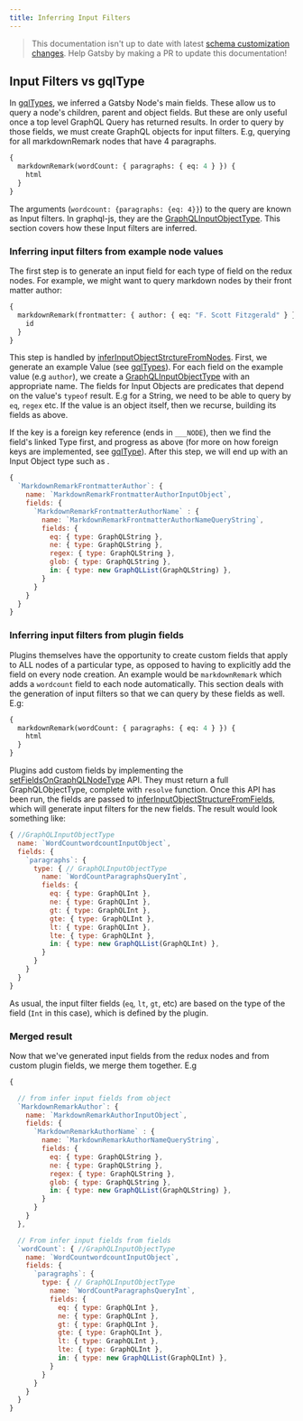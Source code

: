 ```yaml
---
title: Inferring Input Filters
---
```


> This documentation isn't up to date with latest
> [schema customization changes](/docs/schema-customization). Help Gatsby by
> making a PR to update this documentation!

## Input Filters vs gqlType

In [gqlTypes](/docs/schema-gql-type), we inferred a Gatsby Node's main fields. These allow us to query a node's children, parent and object fields. But these are only useful once a top level GraphQL Query has returned results. In order to query by those fields, we must create GraphQL objects for input filters. E.g, querying for all markdownRemark nodes that have 4 paragraphs.

```graphql
{
  markdownRemark(wordCount: { paragraphs: { eq: 4 } }) {
    html
  }
}
```

The arguments (`wordcount: {paragraphs: {eq: 4}}`) to the query are known as Input filters. In graphql-js, they are the [GraphQLInputObjectType](https://graphql.org/graphql-js/type/#graphqlinputobjecttype). This section covers how these Input filters are inferred.

### Inferring input filters from example node values

The first step is to generate an input field for each type of field on the redux nodes. For example, we might want to query markdown nodes by their front matter author:

```graphql
{
  markdownRemark(frontmatter: { author: { eq: "F. Scott Fitzgerald" } }) {
    id
  }
}
```

This step is handled by [inferInputObjectStrctureFromNodes](https://github.com/gatsbyjs/gatsby/blob/master/packages/gatsby/src/schema/infer-graphql-input-fields.js#L235). First, we generate an example Value (see [gqlTypes](/docs/schema-gql-type#gqltype-creation)). For each field on the example value (e.g `author`), we create a [GraphQLInputObjectType](https://graphql.org/graphql-js/type/#graphqlinputobjecttype) with an appropriate name. The fields for Input Objects are predicates that depend on the value's `typeof` result. E.g for a String, we need to be able to query by `eq`, `regex` etc. If the value is an object itself, then we recurse, building its fields as above.

If the key is a foreign key reference (ends in `___NODE`), then we find the field's linked Type first, and progress as above (for more on how foreign keys are implemented, see [gqlType](/docs/schema-gql-type#foreign-key-reference-___node)). After this step, we will end up with an Input Object type such as .

```javascript
{
  `MarkdownRemarkFrontmatterAuthor`: {
    name: `MarkdownRemarkFrontmatterAuthorInputObject`,
    fields: {
      `MarkdownRemarkFrontmatterAuthorName` : {
        name: `MarkdownRemarkFrontmatterAuthorNameQueryString`,
        fields: {
          eq: { type: GraphQLString },
          ne: { type: GraphQLString },
          regex: { type: GraphQLString },
          glob: { type: GraphQLString },
          in: { type: new GraphQLList(GraphQLString) },
        }
      }
    }
  }
}
```

### Inferring input filters from plugin fields

Plugins themselves have the opportunity to create custom fields that apply to ALL nodes of a particular type, as opposed to having to explicitly add the field on every node creation. An example would be `markdownRemark` which adds a `wordcount` field to each node automatically. This section deals with the generation of input filters so that we can query by these fields as well. E.g:

```graphql
{
  markdownRemark(wordCount: { paragraphs: { eq: 4 } }) {
    html
  }
}
```

Plugins add custom fields by implementing the [setFieldsOnGraphQLNodeType](/docs/node-apis/#setFieldsOnGraphQLNodeType) API. They must return a full GraphQLObjectType, complete with `resolve` function. Once this API has been run, the fields are passed to [inferInputObjectStructureFromFields](https://github.com/gatsbyjs/gatsby/blob/master/packages/gatsby/src/schema/infer-graphql-input-fields-from-fields.js#L195), which will generate input filters for the new fields. The result would look something like:

```javascript
{ //GraphQLInputObjectType
  name: `WordCountwordcountInputObject`,
  fields: {
    `paragraphs`: {
      type: { // GraphQLInputObjectType
        name: `WordCountParagraphsQueryInt`,
        fields: {
          eq: { type: GraphQLInt },
          ne: { type: GraphQLInt },
          gt: { type: GraphQLInt },
          gte: { type: GraphQLInt },
          lt: { type: GraphQLInt },
          lte: { type: GraphQLInt },
          in: { type: new GraphQLList(GraphQLInt) },
        }
      }
    }
  }
}
```

As usual, the input filter fields (`eq`, `lt`, `gt`, etc) are based on the type of the field (`Int` in this case), which is defined by the plugin.

### Merged result

Now that we've generated input fields from the redux nodes and from custom plugin fields, we merge them together. E.g

```javascript
{

  // from infer input fields from object
  `MarkdownRemarkAuthor`: {
    name: `MarkdownRemarkAuthorInputObject`,
    fields: {
      `MarkdownRemarkAuthorName` : {
        name: `MarkdownRemarkAuthorNameQueryString`,
        fields: {
          eq: { type: GraphQLString },
          ne: { type: GraphQLString },
          regex: { type: GraphQLString },
          glob: { type: GraphQLString },
          in: { type: new GraphQLList(GraphQLString) },
        }
      }
    }
  },

  // From infer input fields from fields
  `wordCount`: { //GraphQLInputObjectType
    name: `WordCountwordcountInputObject`,
    fields: {
      `paragraphs`: {
        type: { // GraphQLInputObjectType
          name: `WordCountParagraphsQueryInt`,
          fields: {
            eq: { type: GraphQLInt },
            ne: { type: GraphQLInt },
            gt: { type: GraphQLInt },
            gte: { type: GraphQLInt },
            lt: { type: GraphQLInt },
            lte: { type: GraphQLInt },
            in: { type: new GraphQLList(GraphQLInt) },
          }
        }
      }
    }
  }
}
```
